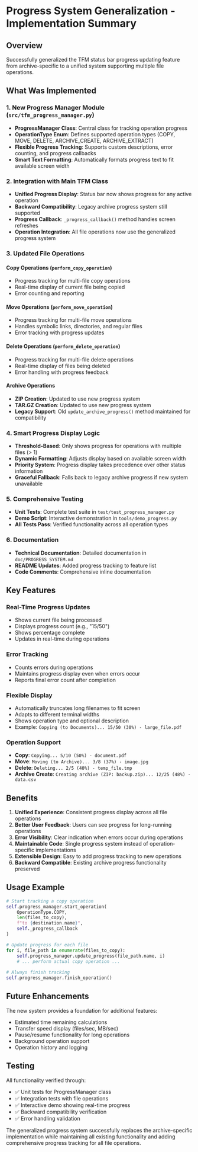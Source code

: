 # Progress System Generalization - Implementation Summary

## Overview

Successfully generalized the TFM status bar progress updating feature from archive-specific to a unified system supporting multiple file operations.

## What Was Implemented

### 1. New Progress Manager Module (`src/tfm_progress_manager.py`)

- **ProgressManager Class**: Central class for tracking operation progress
- **OperationType Enum**: Defines supported operation types (COPY, MOVE, DELETE, ARCHIVE_CREATE, ARCHIVE_EXTRACT)
- **Flexible Progress Tracking**: Supports custom descriptions, error counting, and progress callbacks
- **Smart Text Formatting**: Automatically formats progress text to fit available screen width

### 2. Integration with Main TFM Class

- **Unified Progress Display**: Status bar now shows progress for any active operation
- **Backward Compatibility**: Legacy archive progress system still supported
- **Progress Callback**: `_progress_callback()` method handles screen refreshes
- **Operation Integration**: All file operations now use the generalized progress system

### 3. Updated File Operations

#### Copy Operations (`perform_copy_operation`)
- Progress tracking for multi-file copy operations
- Real-time display of current file being copied
- Error counting and reporting

#### Move Operations (`perform_move_operation`)
- Progress tracking for multi-file move operations
- Handles symbolic links, directories, and regular files
- Error tracking with progress updates

#### Delete Operations (`perform_delete_operation`)
- Progress tracking for multi-file delete operations
- Real-time display of files being deleted
- Error handling with progress feedback

#### Archive Operations
- **ZIP Creation**: Updated to use new progress system
- **TAR.GZ Creation**: Updated to use new progress system
- **Legacy Support**: Old `update_archive_progress()` method maintained for compatibility

### 4. Smart Progress Display Logic

- **Threshold-Based**: Only shows progress for operations with multiple files (> 1)
- **Dynamic Formatting**: Adjusts display based on available screen width
- **Priority System**: Progress display takes precedence over other status information
- **Graceful Fallback**: Falls back to legacy archive progress if new system unavailable

### 5. Comprehensive Testing

- **Unit Tests**: Complete test suite in `test/test_progress_manager.py`
- **Demo Script**: Interactive demonstration in `tools/demo_progress.py`
- **All Tests Pass**: Verified functionality across all operation types

### 6. Documentation

- **Technical Documentation**: Detailed documentation in `doc/PROGRESS_SYSTEM.md`
- **README Updates**: Added progress tracking to feature list
- **Code Comments**: Comprehensive inline documentation

## Key Features

### Real-Time Progress Updates
- Shows current file being processed
- Displays progress count (e.g., "15/50")
- Shows percentage complete
- Updates in real-time during operations

### Error Tracking
- Counts errors during operations
- Maintains progress display even when errors occur
- Reports final error count after completion

### Flexible Display
- Automatically truncates long filenames to fit screen
- Adapts to different terminal widths
- Shows operation type and optional description
- Example: `Copying (to Documents)... 15/50 (30%) - large_file.pdf`

### Operation Support
- **Copy**: `Copying... 5/10 (50%) - document.pdf`
- **Move**: `Moving (to Archive)... 3/8 (37%) - image.jpg`
- **Delete**: `Deleting... 2/5 (40%) - temp_file.tmp`
- **Archive Create**: `Creating archive (ZIP: backup.zip)... 12/25 (48%) - data.csv`

## Benefits

1. **Unified Experience**: Consistent progress display across all file operations
2. **Better User Feedback**: Users can see progress for long-running operations
3. **Error Visibility**: Clear indication when errors occur during operations
4. **Maintainable Code**: Single progress system instead of operation-specific implementations
5. **Extensible Design**: Easy to add progress tracking to new operations
6. **Backward Compatible**: Existing archive progress functionality preserved

## Usage Example

```python
# Start tracking a copy operation
self.progress_manager.start_operation(
    OperationType.COPY, 
    len(files_to_copy), 
    f"to {destination.name}",
    self._progress_callback
)

# Update progress for each file
for i, file_path in enumerate(files_to_copy):
    self.progress_manager.update_progress(file_path.name, i)
    # ... perform actual copy operation ...
    
# Always finish tracking
self.progress_manager.finish_operation()
```

## Future Enhancements

The new system provides a foundation for additional features:
- Estimated time remaining calculations
- Transfer speed display (files/sec, MB/sec)
- Pause/resume functionality for long operations
- Background operation support
- Operation history and logging

## Testing

All functionality verified through:
- ✅ Unit tests for ProgressManager class
- ✅ Integration tests with file operations
- ✅ Interactive demo showing real-time progress
- ✅ Backward compatibility verification
- ✅ Error handling validation

The generalized progress system successfully replaces the archive-specific implementation while maintaining all existing functionality and adding comprehensive progress tracking for all file operations.